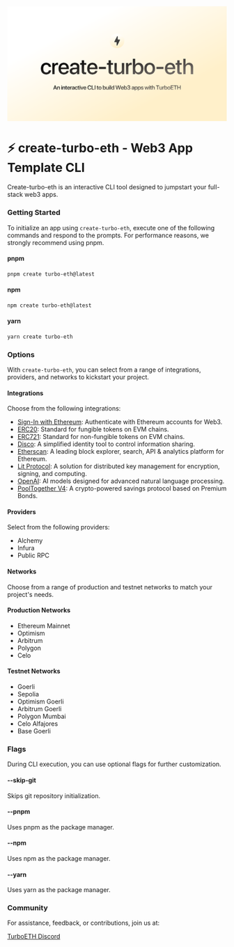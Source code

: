 ![image](/public/readme.png)

# ⚡ create-turbo-eth - Web3 App Template CLI

Create-turbo-eth is an interactive CLI tool designed to jumpstart your full-stack web3 apps.

### Getting Started

To initialize an app using `create-turbo-eth`, execute one of the following commands and respond to the prompts. For performance reasons, we strongly recommend using pnpm.

#### pnpm

```bash
pnpm create turbo-eth@latest
```

#### npm

```bash
npm create turbo-eth@latest
```

#### yarn

```bash
yarn create turbo-eth
```

### Options

With `create-turbo-eth`, you can select from a range of integrations, providers, and networks to kickstart your project.

#### Integrations

Choose from the following integrations:

- [Sign-In with Ethereum](https://www.turboeth.xyz/integration/sign-in-with-ethereum): Authenticate with Ethereum accounts for Web3.
- [ERC20](https://www.turboeth.xyz/integration/erc20): Standard for fungible tokens on EVM chains.
- [ERC721](https://www.turboeth.xyz/integration/erc721): Standard for non-fungible tokens on EVM chains.
- [Disco](https://www.turboeth.xyz/integration/disco): A simplified identity tool to control information sharing.
- [Etherscan](https://www.turboeth.xyz/integration/etherscan): A leading block explorer, search, API & analytics platform for Ethereum.
- [Lit Protocol](https://www.turboeth.xyz/integration/lit-protocol/share): A solution for distributed key management for encryption, signing, and computing.
- [OpenAI](https://www.turboeth.xyz/integration/openai): AI models designed for advanced natural language processing.
- [PoolTogether V4](https://www.turboeth.xyz/integration/pooltogether-v4): A crypto-powered savings protocol based on Premium Bonds.

#### Providers

Select from the following providers:

- Alchemy
- Infura
- Public RPC

#### Networks

Choose from a range of production and testnet networks to match your project's needs.

#### Production Networks

- Ethereum Mainnet
- Optimism
- Arbitrum
- Polygon
- Celo

#### Testnet Networks

- Goerli
- Sepolia
- Optimism Goerli
- Arbitrum Goerli
- Polygon Mumbai
- Celo Alfajores
- Base Goerli

### Flags

During CLI execution, you can use optional flags for further customization.

#### --skip-git

Skips git repository initialization.

#### --pnpm

Uses pnpm as the package manager.

#### --npm

Uses npm as the package manager.

#### --yarn

Uses yarn as the package manager.

### Community

For assistance, feedback, or contributions, join us at:

[TurboETH Discord](https://discord.com/invite/uDg77HYh)
